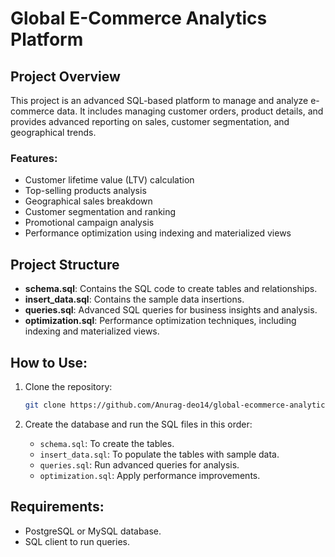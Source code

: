 # Global E-Commerce Analytics Platform

## Project Overview

This project is an advanced SQL-based platform to manage and analyze e-commerce data. It includes managing customer orders, product details, and provides advanced reporting on sales, customer segmentation, and geographical trends.

### Features:
- Customer lifetime value (LTV) calculation
- Top-selling products analysis
- Geographical sales breakdown
- Customer segmentation and ranking
- Promotional campaign analysis
- Performance optimization using indexing and materialized views

## Project Structure
- **schema.sql**: Contains the SQL code to create tables and relationships.
- **insert_data.sql**: Contains the sample data insertions.
- **queries.sql**: Advanced SQL queries for business insights and analysis.
- **optimization.sql**: Performance optimization techniques, including indexing and materialized views.

## How to Use:
1. Clone the repository: 
    ```bash
    git clone https://github.com/Anurag-deo14/global-ecommerce-analytics.git
    ```

2. Create the database and run the SQL files in this order:
    - `schema.sql`: To create the tables.
    - `insert_data.sql`: To populate the tables with sample data.
    - `queries.sql`: Run advanced queries for analysis.
    - `optimization.sql`: Apply performance improvements.

## Requirements:
- PostgreSQL or MySQL database.
- SQL client to run queries.
